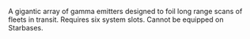A gigantic array of gamma emitters designed to foil long range scans of fleets in transit. Requires six system slots. Cannot be equipped on Starbases.